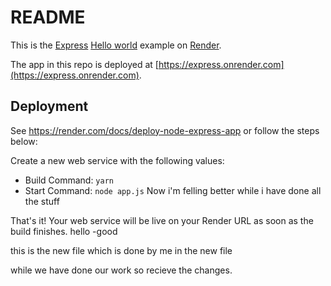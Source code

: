 # README

This is the [Express](https://expressjs.com) [Hello world](https://expressjs.com/en/starter/hello-world.html) example on [Render](https://render.com).

The app in this repo is deployed at [https://express.onrender.com](https://express.onrender.com).

## Deployment

See https://render.com/docs/deploy-node-express-app or follow the steps below:

Create a new web service with the following values:
  * Build Command: `yarn`
  * Start Command: `node app.js`
Now i'm felling better while i have done all the stuff

That's it! Your web service will be live on your Render URL as soon as the build finishes.
hello -good


this is the new 
file which is done by me in the new  file

while we have done our work so recieve the changes.
